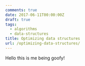 ```yaml
---
comments: true
date: 2017-06-11T00:00:00Z
draft: true
tags:
  - algorithms
  - data-structures
title: Optimizing data structures
url: /optimizing-data-structures/
---
```


Hello this is me being goofy!
